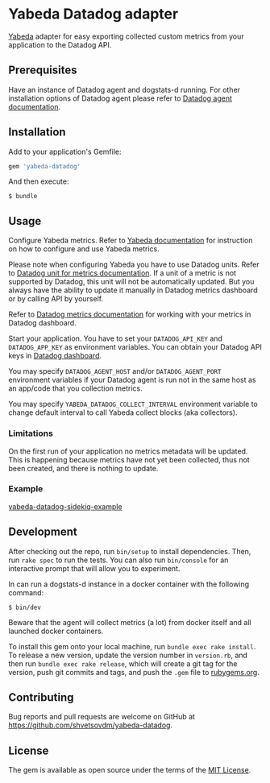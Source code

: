 # Yabeda Datadog adapter

[Yabeda](https://github.com/yabeda-rb/yabeda) adapter for easy exporting collected custom metrics from your application to the Datadog API.

## Prerequisites

Have an instance of Datadog agent and dogstats-d running. For other installation options of Datadog agent please refer to [Datadog agent documentation](https://docs.datadoghq.com/agent/).

## Installation

Add to your application's Gemfile:

```ruby
gem 'yabeda-datadog'
```

And then execute:

    $ bundle

## Usage

Configure Yabeda metrics. Refer to [Yabeda documentation](https://github.com/yabeda-rb/yabeda) for instruction on how to configure and use Yabeda metrics.

Please note when configuring Yabeda you have to use Datadog units. Refer to [Datadog unit for metrics documentation](https://docs.datadoghq.com/developers/metrics/#units).
If a unit of a metric is not supported by Datadog, this unit will not be automatically updated. But you always have the ability to update it manually in Datadog metrics dashboard or by calling API by yourself.

Refer to [Datadog metrics documentation](https://docs.datadoghq.com/graphing/metrics/) for working with your metrics in Datadog dashboard.

Start your application. You have to set your `DATADOG_API_KEY` and `DATADOG_APP_KEY` as environment variables.
You can obtain your Datadog API keys in [Datadog dashboard](https://app.datadoghq.com/account/settings#api).

You may specify `DATADOG_AGENT_HOST` and/or `DATADOG_AGENT_PORT` environment variables if your Datadog agent is run not in the same host as an app/code that you collection metrics.

You may specify `YABEDA_DATADOG_COLLECT_INTERVAL` environment variable to change default interval to call Yabeda collect blocks (aka collectors).

### Limitations

On the first run of your application no metrics metadata will be updated. This is happening because metrics have not yet been collected, thus not been created, and there is nothing to update.

### Example

[yabeda-datadog-sidekiq-example](https://github.com/shvetsovdm/yabeda-datadog-sidekiq-example)

## Development

After checking out the repo, run `bin/setup` to install dependencies. Then, run `rake spec` to run the tests. You can also run `bin/console` for an interactive prompt that will allow you to experiment.

In can run a dogstats-d instance in a docker container with the following command:

    $ bin/dev

Beware that the agent will collect metrics (a lot) from docker itself and all launched docker containers.

To install this gem onto your local machine, run `bundle exec rake install`. To release a new version, update the version number in `version.rb`, and then run `bundle exec rake release`, which will create a git tag for the version, push git commits and tags, and push the `.gem` file to [rubygems.org](https://rubygems.org).

## Contributing

Bug reports and pull requests are welcome on GitHub at https://github.com/shvetsovdm/yabeda-datadog.

## License

The gem is available as open source under the terms of the [MIT License](https://opensource.org/licenses/MIT).
